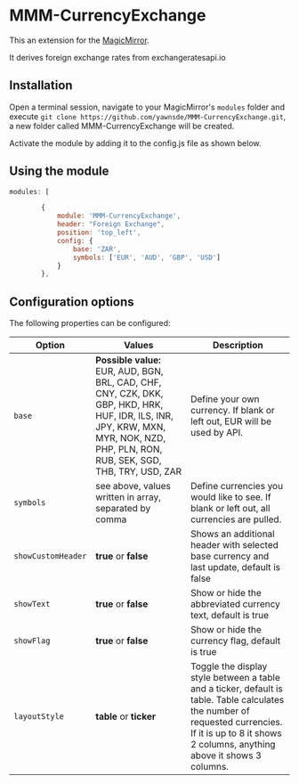 # MMM-CurrencyExchange
This an extension for the [MagicMirror](https://github.com/MichMich/MagicMirror).

It derives foreign exchange rates from exchangeratesapi.io

## Installation
Open a terminal session, navigate to your MagicMirror's `modules` folder and execute `git clone https://github.com/yawnsde/MMM-CurrencyExchange.git`, a new folder called MMM-CurrencyExchange will be created.

Activate the module by adding it to the config.js file as shown below.

## Using the module
````javascript
modules: [

		{
			module: 'MMM-CurrencyExchange',
		  	header: "Foreign Exchange",
			position: 'top_left',
			config: {
				base: 'ZAR',
				symbols: ['EUR', 'AUD', 'GBP', 'USD']
			}
		},
````

## Configuration options

The following properties can be configured:

| **Option** | **Values** | **Description** |
| --- | --- | --- |
| `base` | **Possible value:** EUR, AUD, BGN, BRL, CAD, CHF, CNY, CZK, DKK, GBP, HKD, HRK, HUF, IDR, ILS, INR, JPY, KRW, MXN, MYR, NOK, NZD, PHP, PLN, RON, RUB, SEK, SGD, THB, TRY, USD, ZAR | Define your own currency. If blank or left out, EUR will be used by API. |
| `symbols` | see above, values written in array, separated by comma | Define currencies you would like to see. If blank or left out, all currencies are pulled. |
| `showCustomHeader` | **true** or **false** | Shows an additional header with selected base currency and last update, default is false |
| `showText` | **true** or **false** | Show or hide the abbreviated currency text, default is true |
| `showFlag` | **true** or **false** | Show or hide the currency flag, default is true |
| `layoutStyle` | **table** or **ticker** | Toggle the display style between a table and a ticker, default is table. Table calculates the number of requested currencies. If it is up to 8 it shows 2 columns, anything above it shows 3 columns. |
